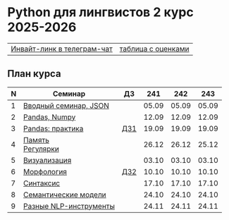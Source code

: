 # Python для лингвистов 2 курс 2025-2026

<table>
  <tr>
    <td> <a href="https://t.me/+M0QNBQISm4U3Njk6"> Инвайт-линк в телеграм-чат </a> </td>
    <td> <a href="#"> таблица с оценками </a> </td>
  </tr>
</table>

## План курса

| N  | Семинар                                                                                                                 | ДЗ | 241   | 242   | 243   |
| -- | ----------------------------------------------------------------------------------------------------------------------- | -- | ----- | ----- | ----- |
| 1  | [Вводный семинар, JSON](https://github.com/hse-ling-python/seminars/blob/master/json_data/intro_json_2025.ipynb)        |    | 05.09 | 05.09 | 05.09 |
| 2  | [Pandas, Numpy](https://github.com/hse-ling-python/seminars/blob/master/visualization/pandas_numpy_2024.ipynb)          |    | 12.09 | 12.09 | 12.09 |  
| 3  | [Pandas: практика](https://github.com/hse-ling-python/seminars/blob/master/visualization/pandas_training_2024.ipynb)    |[ДЗ1](https://github.com/hse-ling-python/seminars/blob/master/homework22-23/hw1_2025.ipynb)  | 19.09 | 19.09 | 19.09 | 
| 4  | [Память](https://github.com/hse-ling-python/seminars/blob/master/memory/memory_2024.ipynb)<br>[Регулярки](https://github.com/hse-ling-python/seminars/blob/master/regexp/regular_expressions_2024.ipynb)                                                             |    | 26.12 | 26.12 | 25.12 |
| 5  | [Визуализация](https://github.com/hse-ling-python/seminars/blob/master/visualization/visualization_2024.ipynb)          |    | 03.10 | 03.10 | 03.10 |
| 6  | [Морфология](https://github.com/hse-ling-python/seminars/blob/master/morphology/morphology_2024.ipynb)                  |[ДЗ2](https://github.com/hse-ling-python/seminars/blob/master/homework22-23/hw2_2025.md)  | 10.10 | 10.10 | 10.10 |
| 7  | [Синтаксис](https://github.com/hse-ling-python/seminars/blob/master/UDPipe/syntax_2024.ipynb)                           |    | 17.10 | 17.10 | 17.10 |
| 8  | [Семантические модели](https://github.com/hse-ling-python/seminars/blob/master/vector_models/vector_models_24_25.ipynb) |    | 24.10 | 24.10 | 24.10 | 
| 9  | [Разные NLP-инструменты](https://github.com/hse-ling-python/seminars/blob/master/random_compling/instr_nlp_2024.ipynb)  |    | 24.11 | 24.11 | 24.11 |

<!---
[ДЗ1](https://github.com/hse-ling-python/seminars/blob/master/homework22-23/hw1_2024.md)

| 8  | [Requests](https://github.com/hse-ling-python/seminars/blob/master/html_and_requests/requests_2024.ipynb)               |    | 08.11 | 01.11 | 08.11 |
| 9  | [Краулеры](https://github.com/hse-ling-python/seminars/blob/master/crawlers/crawlers_2024.ipynb)                        |    | 12.11 | 08.11 | 12.11 |

| 11 | [Базы данных - 1](https://github.com/hse-ling-python/seminars/blob/master/databases/databases_1_2024.ipynb)             | [ДЗ2](https://github.com/hse-ling-python/seminars/blob/master/homework22-23/hw2_2024.md)                                                                              | 15.11 | 15.11 | 15.11 |
| 12 | [Базы данных - 2](https://github.com/hse-ling-python/seminars/blob/master/databases/databases_2_2024.ipynb)             |    | 18.11 | 18.11 | 18.11 |
| 13 | [Flask - 1](https://github.com/hse-ling-python/seminars/blob/master/flask_applications/flask_2024.ipynb)                |    | 26.11 | 25.11 | 26.11 |
| 14 | [Flask - 2](https://github.com/hse-ling-python/seminars/blob/master/flask_applications/html_css_web_forms_2024.ipynb)   |    | 29.11 | 29.11 | 29.11 |
| 15 | [Flask - 3](https://github.com/hse-ling-python/seminars/blob/master/flask_applications/flask_db_queries_2024_data/flask_db_queries_2024.ipynb)   | [ДЗ3](https://github.com/hse-ling-python/seminars/blob/master/homework22-23/hw3_2024.md)                                                 | 03.12 | 02.12 | 03.12 |
| 16 | [API](https://github.com/hse-ling-python/seminars/blob/master/different_api/API_2024.ipynb)                             |    | 06.12 | 06.12 | 06.12 |
| 18 | [ООП](https://github.com/hse-ling-python/seminars/blob/master/classes/oop_2024.ipynb)                                   |    | 10.12 | 09.12 | 10.12 |
| 19 | [Введение в машинное обучение](https://docs.google.com/presentation/d/1TgHJT0YPlbLlhM0SLKfsV2Jtveor-f6uCuphY2nVnTc/edit?usp=sharing) |    | 14.01 | 13.01 | 14.01 |
| 20 | [Классификация (KNN)](https://github.com/hse-ling-python/seminars/blob/master/ml/ML_kNN_2025.ipynb)                     | [Проекты](https://github.com/hse-ling-python/seminars/blob/master/homework22-23/final_project_guidelines.md) | 21.01 | 20.01 | 21.01 |
| 21 | [Линейная регрессия](https://github.com/hse-ling-python/seminars/blob/master/ml/ML_linreg_2025.ipynb)                   |    | 28.01 | 31.01 | 28.01 |
| 22 | [Логистическая регрессия](https://github.com/hse-ling-python/seminars/blob/master/ml/ML_logreg_2025.ipynb)              |    | 04.02 | 07.02 | 04.02 |
| 23 | [Деревья](https://github.com/hse-ling-python/seminars/blob/master/ml/ML_trees_2025.ipynb)                               | [ДЗ4](https://github.com/hse-ling-python/seminars/blob/master/homework22-23/hw4_2024.md)   | 11.02 | 14.02 | 11.02 |
| 24 | [Практика](https://github.com/hse-ling-python/seminars/blob/master/ml/ML_practice_2025.ipynb)                           |    | 25.02 | 21.02 | 18.02 |
| 25 | [Кластеризация](https://github.com/hse-ling-python/seminars/blob/master/ml/ML_clust_2025.ipynb)                         |    | 28.02 | 28.02 | 25.02 |
| 26 | [Языковые модели](https://github.com/hse-ling-python/seminars/blob/master/ml/ML_LLM_2025.ipynb)                         | [ДЗ5](https://github.com/hse-ling-python/seminars/blob/master/homework22-23/hw5_2025.md) | 04.03 | 04.03 | 04.03 |
| 27 | [Практика](https://github.com/hse-ling-python/seminars/blob/master/ml/ML_practice2_2025.ipynb)                          |    | 11.03 | 13.03 | 11.03 |
| 28 | [Рекомендательные системы](https://github.com/hse-ling-python/seminars/blob/master/ml/ML_RecSys_2025.ipynb)             |    | 14.03 | 14.03 | 14.03 |
| 29 | Консультация (по проектам / к НЭ)                                                                                       |    | 18.03 | 20.03 | 18.03 |
| 30 | Консультация (по проектам / к НЭ)                                                                                       |    | 21.03 | 21.03 | 21.03 |
-->
